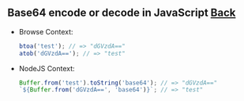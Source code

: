 ## Base64 encode or decode in JavaScript [Back](./qa.md)

- Browse Context:

    ```js
    btoa('test'); // => "dGVzdA=="
    atob('dGVzdA=='); // => "test"  
    ```

- NodeJS Context:

    ```js
    Buffer.from('test').toString('base64'); // => "dGVzdA=="
    `${Buffer.from('dGVzdA==', 'base64')}`; // => "test"
    ```
